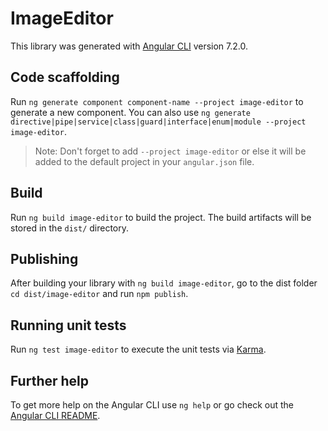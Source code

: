 # ImageEditor

This library was generated with [Angular CLI](https://github.com/angular/angular-cli) version 7.2.0.

## Code scaffolding

Run `ng generate component component-name --project image-editor` to generate a new component. You can also use `ng generate directive|pipe|service|class|guard|interface|enum|module --project image-editor`.
> Note: Don't forget to add `--project image-editor` or else it will be added to the default project in your `angular.json` file. 

## Build

Run `ng build image-editor` to build the project. The build artifacts will be stored in the `dist/` directory.

## Publishing

After building your library with `ng build image-editor`, go to the dist folder `cd dist/image-editor` and run `npm publish`.

## Running unit tests

Run `ng test image-editor` to execute the unit tests via [Karma](https://karma-runner.github.io).

## Further help

To get more help on the Angular CLI use `ng help` or go check out the [Angular CLI README](https://github.com/angular/angular-cli/blob/master/README.md).

